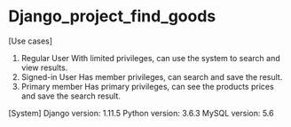 # Django_project_find_goods

[Use cases]
1. Regular User
With limited privileges, can use the system to search and view results.
2. Signed-in User
Has member privileges, can search and save the result. 
3. Primary member
Has primary privileges, can see the products prices and save the search result.

[System]
Django version: 1.11.5
Python version: 3.6.3
MySQL version: 5.6
